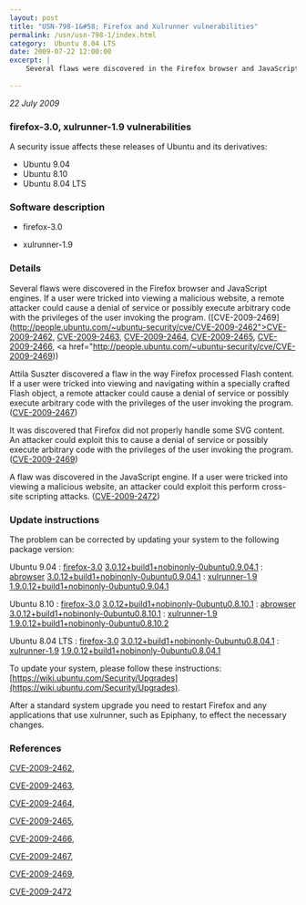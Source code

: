 ```yaml
---
layout: post
title: "USN-798-1&#58; Firefox and Xulrunner vulnerabilities"
permalink: /usn/usn-798-1/index.html
category:  Ubuntu 8.04 LTS
date: 2009-07-22 12:00:00
excerpt: |
    Several flaws were discovered in the Firefox browser and JavaScript engines. If a user were tricked into viewing a malicious website, a remote attacker could cause a denial of service or possibly execute arbitrary code with the privileges of the user invoking the program. ([CVE-2009-2469](http://people.ubuntu.com/~ubuntu-security/cve/CVE-2009-2462">CVE-2009-2462</a>, <a href="http://people.ubuntu.com/~ubuntu-security/cve/CVE-2009-2463">CVE-2009-2463</a>, <a href="http://people.ubuntu.com/~ubuntu-security/cve/CVE-2009-2464">CVE-2009-2464</a>, <a href="http://people.ubuntu.com/~ubuntu-security/cve/CVE-2009-2465">CVE-2009-2465</a>, <a href="http://people.ubuntu.com/~ubuntu-security/cve/CVE-2009-2466">CVE-2009-2466</a>, <a href="http://people.ubuntu.com/~ubuntu-security/cve/CVE-2009-2469))
    
--- 
```

 
 

*22 July 2009*

### firefox-3.0, xulrunner-1.9 vulnerabilities

A security issue affects these releases of Ubuntu and its derivatives:

* Ubuntu 9.04
* Ubuntu 8.10
* Ubuntu 8.04 LTS

### Software description

* firefox-3.0 

* xulrunner-1.9 

### Details

Several flaws were discovered in the Firefox browser and JavaScript engines. If a user were tricked into viewing a malicious website, a remote attacker could cause a denial of service or possibly execute arbitrary code with the privileges of the user invoking the program. ([CVE-2009-2469](http://people.ubuntu.com/~ubuntu-security/cve/CVE-2009-2462">CVE-2009-2462</a>, <a href="http://people.ubuntu.com/~ubuntu-security/cve/CVE-2009-2463">CVE-2009-2463</a>, <a href="http://people.ubuntu.com/~ubuntu-security/cve/CVE-2009-2464">CVE-2009-2464</a>, <a href="http://people.ubuntu.com/~ubuntu-security/cve/CVE-2009-2465">CVE-2009-2465</a>, <a href="http://people.ubuntu.com/~ubuntu-security/cve/CVE-2009-2466">CVE-2009-2466</a>, <a href="http://people.ubuntu.com/~ubuntu-security/cve/CVE-2009-2469))

Attila Suszter discovered a flaw in the way Firefox processed Flash content. If a user were tricked into viewing and navigating within a specially crafted Flash object, a remote attacker could cause a denial of service or possibly execute arbitrary code with the privileges of the user invoking the program. ([CVE-2009-2467](http://people.ubuntu.com/~ubuntu-security/cve/CVE-2009-2467))

It was discovered that Firefox did not properly handle some SVG content. An attacker could exploit this to cause a denial of service or possibly execute arbitrary code with the privileges of the user invoking the program. ([CVE-2009-2469](http://people.ubuntu.com/~ubuntu-security/cve/CVE-2009-2469))

A flaw was discovered in the JavaScript engine. If a user were tricked into viewing a malicious website, an attacker could exploit this perform cross-site scripting attacks. ([CVE-2009-2472](http://people.ubuntu.com/~ubuntu-security/cve/CVE-2009-2472)) 

### Update instructions

The problem can be corrected by updating your system to the following package version:

Ubuntu 9.04
 : [firefox-3.0](https://launchpad.net/ubuntu/+source/firefox-3.0) <span> [3.0.12+build1+nobinonly-0ubuntu0.9.04.1](https://launchpad.net/ubuntu/+source/firefox-3.0/3.0.12+build1+nobinonly-0ubuntu0.9.04.1) </span> 
 : [abrowser](https://launchpad.net/ubuntu/+source/firefox-3.0) <span> [3.0.12+build1+nobinonly-0ubuntu0.9.04.1](https://launchpad.net/ubuntu/+source/firefox-3.0/3.0.12+build1+nobinonly-0ubuntu0.9.04.1) </span> 
 : [xulrunner-1.9](https://launchpad.net/ubuntu/+source/xulrunner-1.9) <span> [1.9.0.12+build1+nobinonly-0ubuntu0.9.04.1](https://launchpad.net/ubuntu/+source/xulrunner-1.9/1.9.0.12+build1+nobinonly-0ubuntu0.9.04.1) </span> 

Ubuntu 8.10
 : [firefox-3.0](https://launchpad.net/ubuntu/+source/firefox-3.0) <span> [3.0.12+build1+nobinonly-0ubuntu0.8.10.1](https://launchpad.net/ubuntu/+source/firefox-3.0/3.0.12+build1+nobinonly-0ubuntu0.8.10.1) </span> 
 : [abrowser](https://launchpad.net/ubuntu/+source/firefox-3.0) <span> [3.0.12+build1+nobinonly-0ubuntu0.8.10.1](https://launchpad.net/ubuntu/+source/firefox-3.0/3.0.12+build1+nobinonly-0ubuntu0.8.10.1) </span> 
 : [xulrunner-1.9](https://launchpad.net/ubuntu/+source/xulrunner-1.9) <span> [1.9.0.12+build1+nobinonly-0ubuntu0.8.10.2](https://launchpad.net/ubuntu/+source/xulrunner-1.9/1.9.0.12+build1+nobinonly-0ubuntu0.8.10.2) </span> 

Ubuntu 8.04 LTS
 : [firefox-3.0](https://launchpad.net/ubuntu/+source/firefox-3.0) <span> [3.0.12+build1+nobinonly-0ubuntu0.8.04.1](https://launchpad.net/ubuntu/+source/firefox-3.0/3.0.12+build1+nobinonly-0ubuntu0.8.04.1) </span> 
 : [xulrunner-1.9](https://launchpad.net/ubuntu/+source/xulrunner-1.9) <span> [1.9.0.12+build1+nobinonly-0ubuntu0.8.04.1](https://launchpad.net/ubuntu/+source/xulrunner-1.9/1.9.0.12+build1+nobinonly-0ubuntu0.8.04.1) </span> 

To update your system, please follow these instructions: [https://wiki.ubuntu.com/Security/Upgrades](https://wiki.ubuntu.com/Security/Upgrades).

After a standard system upgrade you need to restart Firefox and any applications that use xulrunner, such as Epiphany, to effect the necessary changes. 

### References

 
 [CVE-2009-2462](http://people.ubuntu.com/~ubuntu-security/cve/CVE-2009-2462), 

 [CVE-2009-2463](http://people.ubuntu.com/~ubuntu-security/cve/CVE-2009-2463), 

 [CVE-2009-2464](http://people.ubuntu.com/~ubuntu-security/cve/CVE-2009-2464), 

 [CVE-2009-2465](http://people.ubuntu.com/~ubuntu-security/cve/CVE-2009-2465), 

 [CVE-2009-2466](http://people.ubuntu.com/~ubuntu-security/cve/CVE-2009-2466), 

 [CVE-2009-2467](http://people.ubuntu.com/~ubuntu-security/cve/CVE-2009-2467), 

 [CVE-2009-2469](http://people.ubuntu.com/~ubuntu-security/cve/CVE-2009-2469), 

 [CVE-2009-2472](http://people.ubuntu.com/~ubuntu-security/cve/CVE-2009-2472)
 

